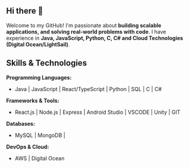## Hi there 👋

Welcome to my GitHub! I'm passionate about **building scalable applications, and solving real-world problems with code**. I have experience in **Java, JavaScript, Python, C, C# and Cloud Technologies (Digital Ocean/LightSail)**.


## Skills & Technologies
**Programming Languages:**  
- Java | JavaScript | React/TypeScript | Python |  SQL | C | C#

**Frameworks & Tools:**  
-  React.js | Node.js | Express | Android Studio | VSCODE | Unity | GIT 

**Databases:**  
-  MySQL | MongoDB | 

**DevOps & Cloud:**  
-  AWS | Digital Ocean


<!--
**danielleandal/danielleandal** is a ✨ _special_ ✨ repository because its `README.md` (this file) appears on your GitHub profile.

Here are some ideas to get you started:

- 🔭 I’m currently working on ...
- 🌱 I’m currently learning ...
- 👯 I’m looking to collaborate on ...
- 🤔 I’m looking for help with ...
- 💬 Ask me about ...
- 📫 How to reach me: ...
- 😄 Pronouns: ...
- ⚡ Fun fact: ...
-->
